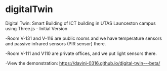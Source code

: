 # digitalTwin
Digital Twin: Smart Building of ICT building in UTAS Launceston campus using Three.js - Initial Version

-Room V-131 and V-116 are public rooms and we have temperature sensors and passive infrared sensors (PIR sensor) there.

-Room V-111 and V110 are private offices, and we put light sensors there.

-View the demonstration: https://davinj-0316.github.io/digital-twin---beta/
